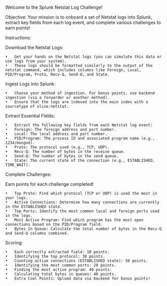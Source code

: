 Welcome to the Splunk Netstat Log Challenge!

Objective: Your mission is to onboard a set of Netstat logs into Splunk, extract key fields from each log event, and complete various challenges to earn points!

Instructions:

Download the Netstat Logs:

	•	Get your hands on the Netstat logs (you can simulate this data or use logs from your system).
	•	These logs should be formatted similarly to the output of the netstat command, which includes columns like Foreign, Local, PID/Program, Proto, Recv-Q, Send-Q, and State.

Ingest Logs into Splunk:

	•	Choose your method of ingestion. For bonus points, use backend ingestion (via a forwarder or another method).
	•	Ensure that the logs are indexed into the main index with a sourcetype of oline:netstat.

Extract Essential Fields:

	•	Extract the following key fields from each Netstat log event:
	•	Foreign: The foreign address and port number.
	•	Local: The local address and port number.
	•	PID/Program: The process ID and associated program name (e.g., 1234/mongod).
	•	Proto: The protocol used (e.g., TCP, UDP).
	•	Recv-Q: The number of bytes in the receive queue.
	•	Send-Q: The number of bytes in the send queue.
	•	State: The current state of the connection (e.g., ESTABLISHED, TIME_WAIT).

Complete Challenges:

Earn points for each challenge completed!

	•	Top Proto: Find which protocol (TCP or UDP) is used the most in your logs.
	•	Active Connections: Determine how many connections are currently in the ESTABLISHED state.
	•	Top Ports: Identify the most common local and foreign ports used in the logs.
	•	Most Active Program: Find which program has the most open connections based on the PID/Program field.
	•	Bytes In Queue: Calculate the total number of bytes in the Recv-Q and Send-Q columns combined.

Scoring:

	•	Each correctly extracted field: 10 points.
	•	Identifying the top protocol: 30 points.
	•	Counting active connections (ESTABLISHED state): 50 points.
	•	Identifying the most common ports: 20 points.
	•	Finding the most active program: 40 points.
	•	Calculating total bytes in queues: 40 points.
	•	Extra Cool Points: Upload data via backend for bonus points!